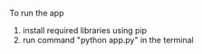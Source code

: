 To run the app

1. install required libraries using pip
2. run command "python app.py" in the terminal
